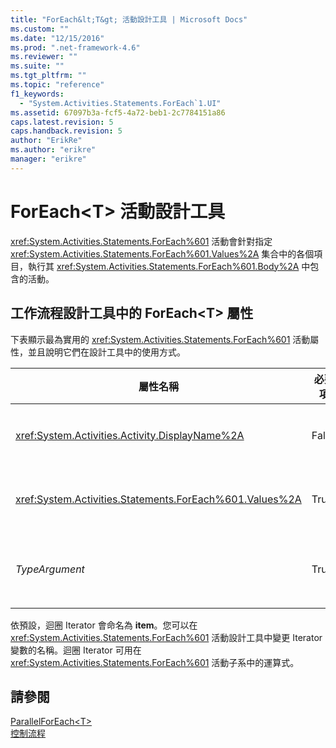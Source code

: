 ```yaml
---
title: "ForEach&lt;T&gt; 活動設計工具 | Microsoft Docs"
ms.custom: ""
ms.date: "12/15/2016"
ms.prod: ".net-framework-4.6"
ms.reviewer: ""
ms.suite: ""
ms.tgt_pltfrm: ""
ms.topic: "reference"
f1_keywords: 
  - "System.Activities.Statements.ForEach`1.UI"
ms.assetid: 67097b3a-fcf5-4a72-beb1-2c7784151a86
caps.latest.revision: 5
caps.handback.revision: 5
author: "ErikRe"
ms.author: "erikre"
manager: "erikre"
---
```

# ForEach&lt;T&gt; 活動設計工具
<xref:System.Activities.Statements.ForEach%601> 活動會針對指定 <xref:System.Activities.Statements.ForEach%601.Values%2A> 集合中的各個項目，執行其 <xref:System.Activities.Statements.ForEach%601.Body%2A> 中包含的活動。  
  
## 工作流程設計工具中的 ForEach\<T\> 屬性  
 下表顯示最為實用的 <xref:System.Activities.Statements.ForEach%601> 活動屬性，並且說明它們在設計工具中的使用方式。  
  
|屬性名稱|必要項|使用方式|  
|----------|---------|----------|  
|<xref:System.Activities.Activity.DisplayName%2A>|False|<xref:System.Activities.Statements.ForEach%601> 活動的易記名稱。預設值為 ForEach\<Int32\>。雖然 <xref:System.Activities.Activity.DisplayName%2A> 值並非絕對必要，但建議您盡量使用。|  
|<xref:System.Activities.Statements.ForEach%601.Values%2A>|True|要重複項目的集合。若要設定 <xref:System.Activities.Statements.ForEach%601.Values%2A>，請在 \[**ForEach\<T\>**\] 活動設計工具上或在屬性方格的 \[**值**\] 方塊中輸入 [!INCLUDE[vbprvb](../code-quality/includes/vbprvb_md.md)] 運算式。|  
|*TypeArgument*|True|泛型參數 *T* 指定的 <xref:System.Activities.Statements.ForEach%601.Values%2A> 集合中項目的型別。依預設，*TypeArgument* 會設為 **Int32**。若要變更型別，請在屬性方格中，變更下拉式方塊內 *TypeArgument* 的值。|  
  
 依預設，迴圈 Iterator 會命名為 **item**。您可以在 <xref:System.Activities.Statements.ForEach%601> 活動設計工具中變更 Iterator 變數的名稱。迴圈 Iterator 可用在 <xref:System.Activities.Statements.ForEach%601> 活動子系中的運算式。  
  
## 請參閱  
 [ParallelForEach\<T\>](../workflow-designer/parallelforeach-t-activity-designer.md)   
 [控制流程](../workflow-designer/control-flow-activity-designers.md)